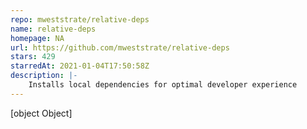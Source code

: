 ```yaml
---
repo: mweststrate/relative-deps
name: relative-deps
homepage: NA
url: https://github.com/mweststrate/relative-deps
stars: 429
starredAt: 2021-01-04T17:50:58Z
description: |-
    Installs local dependencies for optimal developer experience
---
```


[object Object]
